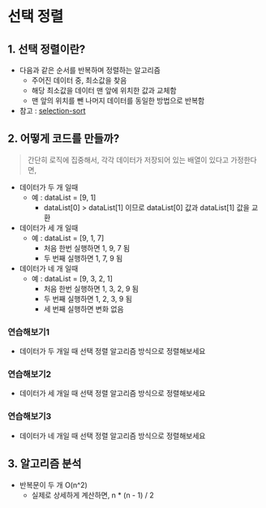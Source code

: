 # 선택 정렬

## 1. 선택 정렬이란?

- 다음과 같은 순서를 반복하며 정렬하는 알고리즘
  - 주어진 데이터 중, 최소값을 찾음
  - 해당 최소값을 데이터 맨 앞에 위치한 값과 교체함
  - 맨 앞의 위치를 뺀 나머지 데이터를 동일한 방법으로 반복함
- 참고 : [selection-sort](https://visualgo.net/en/sorting)

## 2. 어떻게 코드를 만들까?

> 간단히 로직에 집중해서, 각각 데이터가 저장되어 있는 배열이 있다고 가정한다면,

- 데이터가 두 개 일때
  - 예 : dataList = [9, 1]
    - dataList[0] > dataList[1] 이므로 dataList[0] 값과 dataList[1] 값을 교환
- 데이터가 세 개 일때
  - 예 : dataList = [9, 1, 7]
    - 처음 한번 실행하면 1, 9, 7 됨
    - 두 번째 실행하면 1, 7, 9 됨
- 데이터가 네 개 일때
  - 예 : dataList = [9, 3, 2, 1]
    - 처음 한번 실행하면 1, 3, 2, 9 됨
    - 두 번째 실행하면 1, 2, 3, 9 됨
    - 세 번째 실행하면 변화 없음

### 연습해보기1

- 데이터가 두 개일 때 선택 정렬 알고리즘 방식으로 정렬해보세요

### 연습해보기2

- 데이터가 세 개일 때 선택 정렬 알고리즘 방식으로 정렬해보세요

### 연습해보기3

- 데이터가 네 개일 때 선택 정렬 알고리즘 방식으로 정렬해보세요

## 3. 알고리즘 분석

- 반복문이 두 개 O(n^2)
  - 실제로 상세하게 계산하면, n * (n - 1) / 2
